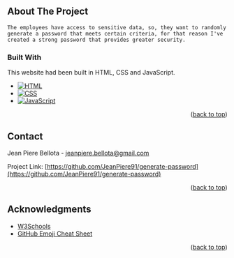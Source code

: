 <!-- ABOUT THE PROJECT -->
## About The Project

```
The employees have access to sensitive data, so, they want to randomly generate a password that meets certain criteria, for that reason I've created a strong password that provides greater security.
```



### Built With

This website had been built in HTML, CSS and JavaScript.

* [![HTML][HTML]][Html-url]
* [![CSS][CSS]][Css-url]
* [![JavaScript][JavaScript]][JavaScript-url]

<p align="right">(<a href="#readme-top">back to top</a>)</p>



<!-- CONTACT -->
## Contact

Jean Piere Bellota - jeanpiere.bellota@gmail.com

Project Link: [https://github.com/JeanPiere91/generate-password](https://github.com/JeanPiere91/generate-password)

<p align="right">(<a href="#readme-top">back to top</a>)</p>



<!-- ACKNOWLEDGMENTS -->
## Acknowledgments

* [W3Schools](https://www.w3schools.com/)
* [GitHub Emoji Cheat Sheet](https://www.webpagefx.com/tools/emoji-cheat-sheet)

<p align="right">(<a href="#readme-top">back to top</a>)</p>



<!-- MARKDOWN LINKS & IMAGES -->
<!-- https://www.markdownguide.org/basic-syntax/#reference-style-links -->
[HTML]: https://img.shields.io/badge/HTML-E34F26?style=for-the-badge&logo=HTML5&logoColor=white
[CSS]: https://img.shields.io/badge/CSS-1572B6?style=for-the-badge&logo=CSS3&logoColor=white
[JavaScript]: https://img.shields.io/badge/JavaScript-1572B6?style=for-the-badge&logo=javascript&logoColor=white
[Html-url]: https://www.w3schools.com/html/
[Css-url]: https://www.w3schools.com/css/
[JavaScript-url]: https://www.w3schools.com/js/
